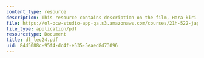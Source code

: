 ```yaml
---
content_type: resource
description: This resource contains description on the film, Hara-kiri.
file: https://ol-ocw-studio-app-qa.s3.amazonaws.com/courses/21h-522-japan-in-the-age-of-the-samurai-history-and-film-fall-2006/84d5088c95f4dc4fe5355eaed8d73096_dl_lec24.pdf
file_type: application/pdf
resourcetype: Document
title: dl_lec24.pdf
uid: 84d5088c-95f4-dc4f-e535-5eaed8d73096
---
```

